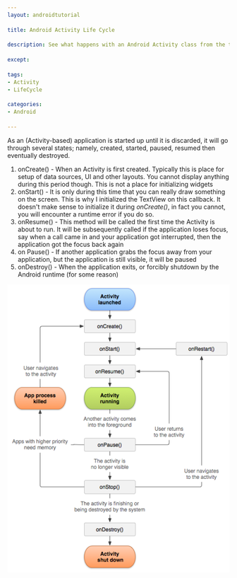 ```yaml
---
layout: androidtutorial

title: Android Activity Life Cycle

description: See what happens with an Android Activity class from the time of invocation until it is destroyed

except:

tags:
- Activity
- LifeCycle

categories:
- Android

---
```




As an (Activity-based) application is started up until it is discarded, it will go through several states; namely, created, started, paused, resumed then eventually destroyed. 

1. onCreate() - When an Activity is first created. Typically this is place for setup of data sources, UI and other layouts. You cannot display anything during this period though. This is not a place for initializing widgets
2. onStart() - It is only during this time that you can really draw something on the screen. This is why I initialized the TextView on this callback. It doesn't make sense to initialize it during *onCreate()*, in fact you cannot, you will encounter a runtime error if you do so.
3. onResume() - This method will be called the first time the Activity is about to run. It will be subsequently called if the application loses focus, say when a call came in and your application got interrupted, then the application got the focus back again
4. on Pause() - If another application grabs the focus away from your application, but the application is still visible, it will be paused
4. onDestroy() - When the application exits, or forcibly shutdown by the Android runtime (for some reason)



<img class="default" src="/img/activity_lifecycle.png">

